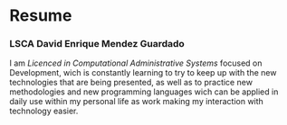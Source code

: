 # Resume
### LSCA David Enrique Mendez Guardado
I am *Licenced in Computational Administrative Systems* focused on Development, wich is constantly learning to try to keep up with the new technologies that are being presented, as well as to practice new methodologies and new programming languages wich can be applied in daily use within my personal life as work making my interaction with technology easier.

